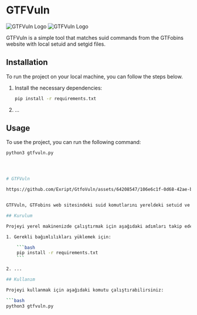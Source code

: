 # GTFVuln

![GTFVuln Logo](https://raw.githubusercontent.com/Exript/GtfoVuln/main/assets/logo.png)
![GTFVuln Logo](https://github.com/Exript/GtfoVuln/blob/main/assets/Exript.png)

GTFVuln is a simple tool that matches suid commands from the GTFobins website with local setuid and setgid files.

## Installation

To run the project on your local machine, you can follow the steps below.

1. Install the necessary dependencies:

    ```bash
    pip install -r requirements.txt
    ```

2. ...

## Usage

To use the project, you can run the following command:

```bash
python3 gtfvuln.py




# GTFVuln

https://github.com/Exript/GtfoVuln/assets/64208547/106e6c1f-0d68-42ae-b81b-9dc87061c079


GTFVuln, GTFobins web sitesindeki suid komutlarını yereldeki setuid ve setgid dosyaları ile eşleştiren basit bir araçtır.

## Kurulum

Projeyi yerel makinenizde çalıştırmak için aşağıdaki adımları takip edebilirsiniz.

1. Gerekli bağımlılıkları yüklemek için:

    ```bash
    pip install -r requirements.txt
    ```

2. ...

## Kullanım

Projeyi kullanmak için aşağıdaki komutu çalıştırabilirsiniz:

```bash
python3 gtfvuln.py
